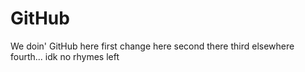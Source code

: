 # GitHub
We doin' GitHub here
first change here
second there
third elsewhere
fourth... idk no rhymes left

